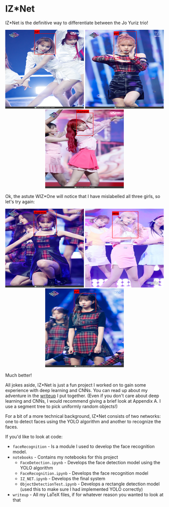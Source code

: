 # IZ*Net

IZ*Net is the definitive way to differentiate between the Jo Yuriz trio!

<div style="text-align: center">
    <img src="images/chaewon-incorrect.png" width="250"/>
    <img src="images/yena-incorrect.png" width="250"/>
    <img src="images/yuri-incorrect.png" width="250"/>
</div>

Ok, the astute WIZ*One will notice that I have mislabelled all three girls, so let's try again:

<div style="text-align: center">
    <img src="images/chaewon-correct.png" width="250"/>
    <img src="images/yena-correct.png" width="250"/>
    <img src="images/yuri-correct.png" width="250"/>
</div>

Much better!

All jokes aside, IZ*Net is just a fun project I worked on to gain some experience with deep learning and CNNs.
You can read up about my adventure in the [writeup](writeup.pdf) I put together.
(Even if you don't care about deep learning and CNNs, I would recommend giving a brief look at Appendix A. I use a segment tree to pick uniformly random objects!)

For a bit of a more technical background, IZ*Net consists of two networks: one to detect faces using the YOLO algorithm and another to recognize the faces.

If you'd like to look at code:
- `faceRecognition` - Is a module I used to develop the face recognition model.
- `notebooks` - Contains my notebooks for this project
    - `FaceDetection.ipynb` - Develops the face detection model using the YOLO algorithm
    - `FaceRecognition.ipynb` - Develops the face recognition model
    - `IZ_NET.ipynb` - Develops the final system
    - `ObjectDetectionTest.ipynb` - Develops a rectangle detection model (used this to make sure I had implemented YOLO correctly)
- `writeup` - All my LaTeX files, if for whatever reason you wanted to look at that
